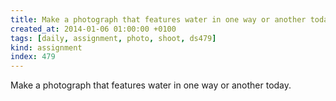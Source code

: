 ```yaml
---
title: Make a photograph that features water in one way or another today.
created_at: 2014-01-06 01:00:00 +0100
tags: [daily, assignment, photo, shoot, ds479]
kind: assignment
index: 479
---
```


Make a photograph that features water in one way or another today.
